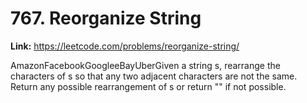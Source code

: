 # 767. Reorganize String

**Link:** https://leetcode.com/problems/reorganize-string/

AmazonFacebookGoogleeBayUberGiven a string s, rearrange the characters of s so that any two adjacent characters are not the same. Return any possible rearrangement of s or return "" if not possible.

